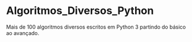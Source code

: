 # Algoritmos_Diversos_Python
Mais de 100 algoritmos diversos escritos em Python 3 partindo do básico ao avançado.
